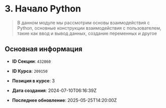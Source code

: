# 3. Начало Python


> В данном модуле мы рассмотрим основы взаимодействия с Python, основные конструкции взаимодействия с пользователем, такие как ввод и вывод данных, создание переменных и другое


## Основная информация

- **ID Секции**: `432860`
- **ID Курса**: `209150`
- **Позиция в курсе**: 3
- **Дата создания**: 2024-07-10T06:16:39Z

- **Последнее обновление**: 2025-05-25T14:20:00Z
